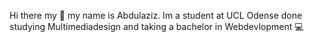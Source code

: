Hi there my 👋 my name is Abdulaziz. Im a student at UCL Odense done studying Multimediadesign and taking a bachelor in Webdevlopment 💻  <br/>
